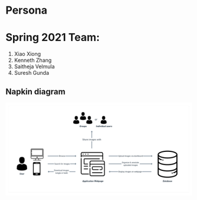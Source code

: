 # Persona
 # Spring 2021 Team:
   1) Xiao Xiong
   2) Kenneth Zhang
   3) Saitheja Velmula
   4) Suresh Gunda

## Napkin diagram
![Persona_napkin_diagram](https://raw.githubusercontent.com/airavata-courses/Persona/main/Persona_napkin_diagram.png)
